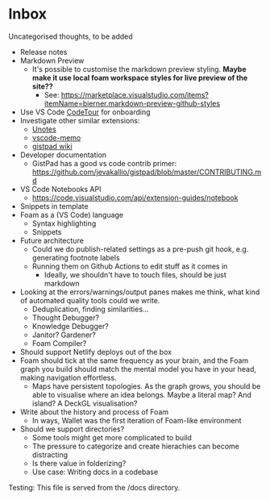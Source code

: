 # Inbox

Uncategorised thoughts, to be added

- Release notes
- Markdown Preview
  - It's possible to customise the markdown preview styling. **Maybe make it use local foam workspace styles for live preview of the site??**
    - See: https://marketplace.visualstudio.com/items?itemName=bierner.markdown-preview-github-styles
- Use VS Code [CodeTour](https://marketplace.visualstudio.com/items?itemName=vsls-contrib.codetour) for onboarding
- Investigate other similar extensions:
  - [Unotes](https://marketplace.visualstudio.com/items?itemName=ryanmcalister.Unotes)
  - [vscode-memo](https://github.com/svsool/vscode-memo)
  - [gistpad wiki](https://github.com/jevakallio/gistpad/tree/master/src/repos/wiki)
- Developer documentation
  - GistPad has a good vs code contrib primer: https://github.com/jevakallio/gistpad/blob/master/CONTRIBUTING.md  
- VS Code Notebooks API
  - https://code.visualstudio.com/api/extension-guides/notebook
- Snippets in template
- Foam as a (VS Code) language
  - Syntax highlighting
  - Snippets
- Future architecture
  - Could we do publish-related settings as a pre-push git hook, e.g. generating footnote labels
  - Running them on Github Actions to edit stuff as it comes in
    - Ideally, we shouldn't have to touch files, should be just markdown
- Looking at the errors/warnings/output panes makes me think, what kind of automated quality tools could we write.
  - Deduplication, finding similarities...
  - Thought Debugger?
  - Knowledge Debugger?
  - Janitor? Gardener?
  - Foam Compiler?
- Should support Netlify deploys out of the box
- Foam should tick at the same frequency as your brain, and the Foam graph you build should match the mental model you have in your head, making navigation effortless.
  - Maps have persistent topologies. As the graph grows, you should be able to visualise where an idea belongs. Maybe a literal map? And island? A DeckGL visualisation?
- Write about the history and process of Foam
  - In ways, Wallet was the first iteration of Foam-like environment
- Should we support directories?
  - Some tools might get more complicated to build
  - The pressure to categorize and create hierachies can become distracting
  - Is there value in folderizing?
  - Use case: Writing docs in a codebase

Testing: This file is served from the /docs directory.


